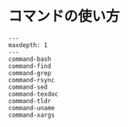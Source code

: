 # コマンドの使い方


```{toctree}
---
maxdepth: 1
---
command-bash
command-find
command-grep
command-rsync
command-sed
command-texdoc
command-tldr
command-uname
command-xargs
```
